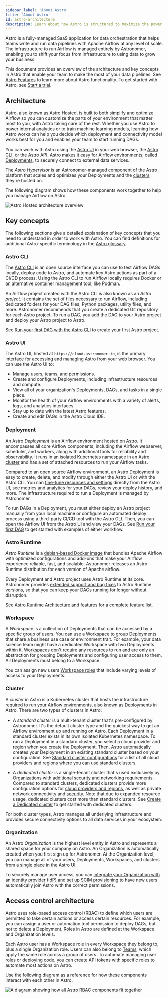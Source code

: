 ```yaml
---
sidebar_label: 'About Astro'
title: 'About Astro'
id: astro-architecture
description: Learn about how Astro is structured to maximize the power of Apache Airflow.
---
```


Astro is a fully-managed SaaS application for data orchestration that helps teams write and run data pipelines with Apache Airflow at any level of scale. The infrastructure to run Airflow is managed entirely by Astronomer, enabling you to shift your focus from infrastructure to using data to grow your business.

This document provides an overview of the architecture and key concepts in Astro that enable your team to make the most of your data pipelines. See [Astro Features](features.md) to learn more about Astro functionality. To get started with Astro, see [Start a trial](trial.md).

## Architecture

Astro, also known as Astro Hosted, is built to both simplify and optimize Airflow so you can customize the parts of your environment that matter most to you, with Astro taking care of the rest. Whether you use Astro to power internal analytics or to train machine learning models, learning how Astro works can help you decide which deployment and connectivity model works best for you and enables your team to start running DAGs.

You can work with Astro using the [Astro UI](#astro-ui) in your web browser, the [Astro CLI](#astro-cli), or the Astro API. Astro makes it easy for Airflow environments, called [Deployments](#deployment), to securely connect to external data services.

The _Astro Hypervisor_ is an Astronomer-managed component of the Astro platform that scales and optimizes your Deployments and the [clusters](#cluster) they're hosted on.

The following diagram shows how these components work together to help you manage Airflow on Astro.

![Astro Hosted architecture overview](/img/docs/astro-architecture.jpg)

## Key concepts

The following sections give a detailed explanation of key concepts that you need to understand in order to work with Astro. You can find definitions for additional Astro-specific terminology in the [Astro glossary](astro-glossary.md).

### Astro CLI

The [Astro CLI](cli/overview.md) is an open source interface you can use to test Airflow DAGs locally, deploy code to Astro, and automate key Astro actions as part of a CI/CD process. Using the Astro CLI to run Airflow locally requires Docker or an alternative container management tool, like Podman.

An Airflow project created with the Astro CLI is also known as an _Astro project_. It contains the set of files necessary to run Airflow, including dedicated folders for your DAG files, Python packages, utility files, and more. Astronomer recommends that you create a dedicated Git repository for each Astro project. To run a DAG, you add the DAG to your Astro project and deploy your Astro project to Astro.

See [Run your first DAG with the Astro CLI](first-dag-cli.md) to create your first Astro project.

### Astro UI

The Astro UI, hosted at `https://cloud.astronomer.io`, is the primary interface for accessing and managing Astro from your web browser. You can use the Astro UI to:

- Manage users, teams, and permissions.
- Create and configure Deployments, including infrastructure resources and compute.
- View all of your organization's Deployments, DAGs, and tasks in a single place.
- Monitor the health of your Airflow environments with a variety of alerts, logs, and analytics interfaces.
- Stay up to date with the latest Astro features.
- Create and edit DAGs in the Astro Cloud IDE.

### Deployment

An Astro _Deployment_ is an Airflow environment hosted on Astro. It encompasses all core Airflow components, including the Airflow webserver, scheduler, and workers, along with additional tools for reliability and observability. It runs in an isolated Kubernetes namespace in an [Astro cluster](#cluster) and has a set of attached resources to run your Airflow tasks.

Compared to an open source Airflow environment, an Astro Deployment is easy to create, delete, and modify through either the Astro UI or with the Astro CLI. You can [fine-tune resources and settings](deployment-settings.md) directly from the Astro UI, see metrics and analytics for your DAGs, review your deploy history, and more. The infrastructure required to run a Deployment is managed by Astronomer.

To run DAGs in a Deployment, you must either deploy an Astro project manually from your local machine or configure an automated deploy process using a third-party CI/CD tool with the Astro CLI. Then, you can open the Airflow UI from the Astro UI and view your DAGs. See [Run your first DAG](run-first-dag.md) to get started with examples of either workflow.

### Astro Runtime

_Astro Runtime_ is a [debian-based Docker image](https://quay.io/repository/astronomer/astro-runtime) that bundles Apache Airflow with optimized configurations and add-ons that make your Airflow experience reliable, fast, and scalable. Astronomer releases an Astro Runtime distribution for each version of Apache airflow.

Every Deployment and Astro project uses Astro Runtime at its core. Astronomer provides [extended support and bug fixes](runtime-version-lifecycle-policy.mdx) to Astro Runtime versions, so that you can keep your DAGs running for longer without disruption.

See [Astro Runtime Architecture and features](runtime-image-architecture.mdx) for a complete feature list.

### Workspace

A _Workspace_ is a collection of Deployments that can be accessed by a specific group of users. You can use a Workspace to group Deployments that share a business use case or environment trait. For example, your data science team might have a dedicated Workspace with two Deployments within it. Workspaces don't require any resources to run and are only an abstraction for grouping Deployments and configuring user access to them. All Deployments must belong to a Workspace.

You can assign new users [Workspace roles](user-permissions.md#workspace-roles) that include varying levels of access to your Deployments.

### Cluster

A _cluster_ in Astro is a Kubernetes cluster that hosts the infrastructure required to run your Airflow environments, also known as [Deployments](#deployment) in Astro. There are two types of clusters in Astro:

- A _standard cluster_ is a multi-tenant cluster that's pre-configured by Astronomer. It's the default cluster type and the quickest way to get an Airflow environment up and running on Astro. Each Deployment in a standard cluster exists in its own isolated Kubernetes namespace. To run a Deployment in a standard cluster, you select a cloud provider and region when you create the Deployment. Then, Astro automatically creates your Deployment in an existing standard cluster based on your configuration. See [Standard cluster configurations](resource-reference-hosted.mdx#standard-cluster-regions) for a list of all cloud providers and regions where you can use standard clusters.

- A _dedicated cluster_ is a single-tenant cluster that's used exclusively by Organizations with additional security and networking requirements. Compared to standard clusters, dedicated clusters provide more configuration options for [cloud providers and regions](resource-reference-hosted.mdx#dedicated-cluster-regions), as well as private network connectivity and [security](authorize-workspaces-to-a-cluster.md). Note that due to expanded resource usage, dedicated clusters cost more than standard clusters. See [Create a Dedicated cluster](create-dedicated-cluster.md) to get started with dedicated clusters.

For both cluster types, Astro manages all underlying infrastructure and provides secure connectivity options to all data services in your ecosystem.

### Organization

An Astro _Organization_ is the highest level entity in Astro and represents a shared space for your company on Astro. An Organization is automatically created when you first sign up for Astronomer. At the Organization level, you can manage all of your users, Deployments, Workspaces, and clusters from a single place in the Astro UI.

To securely manage user access, you can [integrate your Organization with an identity provider (IdP)](configure-idp.md) and [set up SCIM provisioning](set-up-scim-provisioning.md) to have new users automatically join Astro with the correct permissions.

## Access control architecture

Astro uses role-based access control (RBAC) to define which users are permitted to take certain actions or access certain resources. For example, you can assign a user or automation tool permission to deploy DAGs, but not to delete a Deployment. Roles in Astro are defined at the Workspace and Organization levels.

Each Astro user has a Workspace role in every Workspace they belong to, plus a single Organization role. Users can also belong to [Teams](manage-teams.md), which apply the same role across a group of users. To automate managing user roles or deploying code, you can create API tokens with specific roles to automate most actions on Astro.

Use the following diagram as a reference for how these components interact with each other in Astro.

![A diagram showing how all Astro RBAC components fit together](/img/docs/rbac-overview.png)
